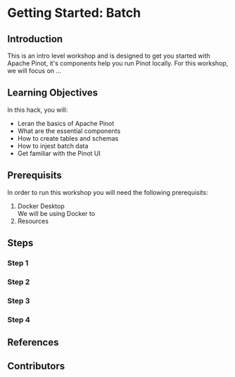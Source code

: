# Getting Started:  Batch

## Introduction
This is an intro level workshop and is designed to get you started with Apache Pinot, it's components help you run Pinot locally.  For this workshop, we will focus on ...

## Learning Objectives
In this hack, you will:
- Leran the basics of Apache Pinot
- What are the essential components
- How to create tables and schemas
- How to injest batch data
- Get familiar with the Pinot UI

## Prerequisits
In order to run this workshop you will need the following prerequisits:
1. Docker Desktop  
    We will be using Docker to 
2. Resources

## Steps

### Step 1 

### Step 2

### Step 3

### Step 4

## References

## Contributors